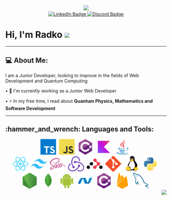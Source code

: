 <div id="header" align="center">
  <img src="https://user-images.githubusercontent.com/107924021/223217272-a533b7aa-7108-4441-85be-4ae50eb805aa.png" width="100" />
 </div>
 <div id="badges" align="center">
  <a href="https://www.linkedin.com/in/radkomishev/">
    <img src="https://img.shields.io/badge/LinkedIn-0A66C2?style=for-the-badge&logo=linkedin&logoColor=white" alt="LinkedIn Badge"/>
  </a>
  <a href="https://discordapp.com/users/326819207989690369">
    <img src="https://img.shields.io/badge/Discord-6A5ACD?style=for-the-badge&logo=discord&logoColor=white" alt="Discord Badge"/>
  </a>
  <br>
</div>

Hi, I'm Radko <img src="https://media.giphy.com/media/hvRJCLFzcasrR4ia7z/giphy.gif" width="30px"/>
=============================================================================

* * *

:computer: About Me:
--------------------

I am a Junior Developer, looking to improve in the fields of Web Development and Quantum Computing

• :telescope: I'm currently working as a Junior Web Developer

• :zap: In my free time, I read about **Quantum Physics, **Mathematics and **Software Development******


* * *

:hammer\_and\_wrench: Languages and Tools:
------------------------------------------

<div id="tools" align="center">
  <img src="https://github.com/devicons/devicon/blob/master/icons/typescript/typescript-original.svg" title="TypeScript" alt="TypeScript" width="50" height"50"/>&nbsp;
  <img src="https://github.com/devicons/devicon/blob/master/icons/javascript/javascript-original.svg" title="JavaScript" alt="JavaScript" width="50" height"50"/>&nbsp;
  <img src="https://github.com/devicons/devicon/blob/master/icons/csharp/csharp-original.svg" title="C#" alt="C#" width="50" height="50"/>&nbsp;
  <img src="https://github.com/devicons/devicon/blob/master/icons/kotlin/kotlin-original.svg" title="Kotlin" alt="Kotlin" width="50" height"50"/>&nbsp;
  <img src="https://github.com/devicons/devicon/blob/master/icons/java/java-original.svg" title="Java" alt="Java" width="50" height="50"/>&nbsp;
  <br>
  <img src="https://github.com/devicons/devicon/blob/master/icons/react/react-original.svg" title="React" alt="React" width="50" height"50"/>&nbsp;
  <img src="https://github.com/devicons/devicon/blob/master/icons/tailwindcss/tailwindcss-original.svg" title="Tailwind" alt="Tailwind" width="50" height"50"/>&nbsp;
  <img src="https://github.com/devicons/devicon/blob/master/icons/sass/sass-original.svg" title="Sass" alt="Sass" width="50" height"50"/>&nbsp;
  <img src="https://github.com/devicons/devicon/blob/master/icons/redux/redux-original.svg" title="Redux" alt="Redux" width="50" height"50"/>&nbsp;
  <img src="https://github.com/devicons/devicon/blob/master/icons/reactrouter/reactrouter-original.svg" title="React Router" alt="React Router" width="50" height"50"/>&nbsp;
  <img src="https://github.com/devicons/devicon/blob/master/icons/git/git-original.svg" title="Git" **alt="Git" width="50" height="50"/>&nbsp;
  <img src="https://github.com/devicons/devicon/blob/master/icons/linux/linux-original.svg" title="Linux" alt="Linux" width="50" height"50"/>&nbsp;
  <img src="https://github.com/devicons/devicon/blob/master/icons/python/python-original.svg" title="Python" alt="Python" width="50" height"50"/>&nbsp;
  <img src="https://github.com/devicons/devicon/blob/master/icons/nodejs/nodejs-original.svg" title="Nodejs" alt="Nodejs" width="50" height"50"/>&nbsp;
  <img src="https://github.com/devicons/devicon/blob/master/icons/mongodb/mongodb-original.svg" title="MongoDB" alt="MongoDB" width="50" height"50"/>&nbsp;
  <img src="https://github.com/devicons/devicon/blob/master/icons/android/android-plain.svg" title="Android" alt="Android" width="50" height"50"/>&nbsp;
  <img src="https://github.com/devicons/devicon/blob/master/icons/dot-net/dot-net-original.svg" title=".NET" alt=".NET" width="50" height"50"/>&nbsp;
  <img src="https://github.com/devicons/devicon/blob/master/icons/csharp/csharp-original.svg" title="C#" alt="C#" width="50" height"50"/>&nbsp;
  <img src="https://github.com/devicons/devicon/blob/master/icons/firebase/firebase-plain.svg" title="Firebase" alt="Firebase" width="50" height"50"/>&nbsp;
  <img src="https://github.com/devicons/devicon/blob/master/icons/mysql/mysql-original.svg" title="MySQL" alt="MySQL" width="50" height"50"/>&nbsp;
</div>

<a href="https://github.com/anuraghazra/github-readme-stats">
  <img align="right" src="https://github-readme-stats-h9ef-git-master-r-mishev.vercel.app/api/top-langs/?username=r-mishev&langs_count=8&layout=compact&theme=tokyonight" />
</a>
